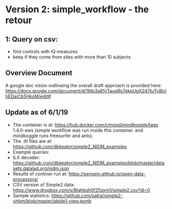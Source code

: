 # Version 2: simple_workflow - the retour

## 1: Query on csv:
- find controls with IQ measures
- keep if they come from sites with more than 10 subjects

## Overview Document
A google doc vision outlineing the overall draft approach is provided here: https://docs.google.com/document/d/1Mp3a81yTaugRs7ekpUpX247tuTv8lclhEDaiCb5HksM/edit#

## Update as of 6/1/19
 - The container is at: https://hub.docker.com/r/mgxd/mindboggle/tags
     1.4.0-aws (simple workflow was run inside this container. and mindboggle runs freesurfer and ants).
 - The .ttl files are at: https://github.com/dbkeator/simple2_NIDM_examples
 - Example queries: 
 - ILX decoder: https://github.com/dbkeator/simple2_NIDM_examples/blob/master/datasets.datalad.org/nidm.json
 - Results of continer run at: https://sensein.github.io/open-data-processing/
 - CSV version of Simple2 data: https://www.dropbox.com/s/8lqhbsh0f25zem1/simple2.csv?dl=0
 - Sample statistics: https://github.com/satra/simple2-ohbm/blob/master/abide1-view.ipynb
